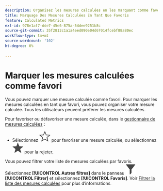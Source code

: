 ```yaml
---
description: Organisez les mesures calculées en les marquant comme favoris.
title: Marquage Des Mesures Calculées En Tant Que Favoris
feature: Calculated Metrics
exl-id: 978e1af7-dde7-45e6-875a-54dee9251b8c
source-git-commit: 35f2812c1a1a4eed090e04d67014fcebf88a80ec
workflow-type: tm+mt
source-wordcount: '102'
ht-degree: 0%

---
```


# Marquer les mesures calculées comme favori

Vous pouvez marquer une mesure calculée comme favori. Pour marquer les mesures calculées en tant que favori, vous pouvez organiser votre mesure calculée. Tous les utilisateurs peuvent préférer les mesures calculées.

Pour favoriser ou défavoriser une mesure calculée, dans le [gestionnaire de mesures calculées](cm-manager.md) :

* Sélectionnez ![StarOutline](/help/assets/icons/StarOutline.svg) pour favoriser une mesure calculée, ou sélectionnez ![Star](/help/assets/icons/Star.svg) pour la rejeter.

Vous pouvez filtrer votre liste de mesures calculées par favoris. Sélectionnez **[!UICONTROL Autres filtres]** dans le panneau ![Filtrer](/help/assets/icons/Filter.svg) **[!UICONTROL Filtrer]** et sélectionnez **[!UICONTROL Favoris]**. Voir [Filtrer la liste des mesures calculées](cm-filter.md) pour plus d’informations.
